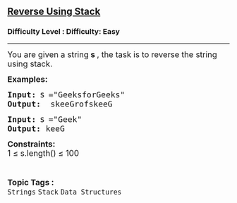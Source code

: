 <h2><a href="https://www.geeksforgeeks.org/problems/reverse-a-string-using-stack/1?page=2&category=Java,Stack&sortBy=submissions">Reverse Using Stack</a></h2><h3>Difficulty Level : Difficulty: Easy</h3><hr><div class="problems_problem_content__Xm_eO"><p><span style="font-size: 18px;">You are given a string<strong> s </strong>, the task is to reverse the string using stack.</span></p>
<p><span style="font-size: 18px;"><strong>Examples:</strong></span></p>
<pre><span style="font-size: 18px;"><strong>Input:</strong></span> <span style="font-size: 14pt;">s</span> <span style="font-size: 18px;">="GeeksforGeeks"</span>
<span style="font-size: 18px;"><strong>Output:</strong></span><span style="font-size: 18px;">  skeeGrofskeeG<br></span></pre>
<pre><span style="font-size: 18px;"><strong>Input:</strong></span> <span style="font-size: 14pt;">s</span> <span style="font-size: 18px;">="Geek"</span>
<span style="font-size: 18px;"><strong>Output:</strong></span><span style="font-size: 18px;"> keeG</span></pre>
<p><span style="font-size: 18px;"><strong>Constraints:</strong></span><br><span style="font-size: 18px;">1 ≤ s.length() ≤ 100</span></p></div><br><p><span style=font-size:18px><strong>Topic Tags : </strong><br><code>Strings</code>&nbsp;<code>Stack</code>&nbsp;<code>Data Structures</code>&nbsp;